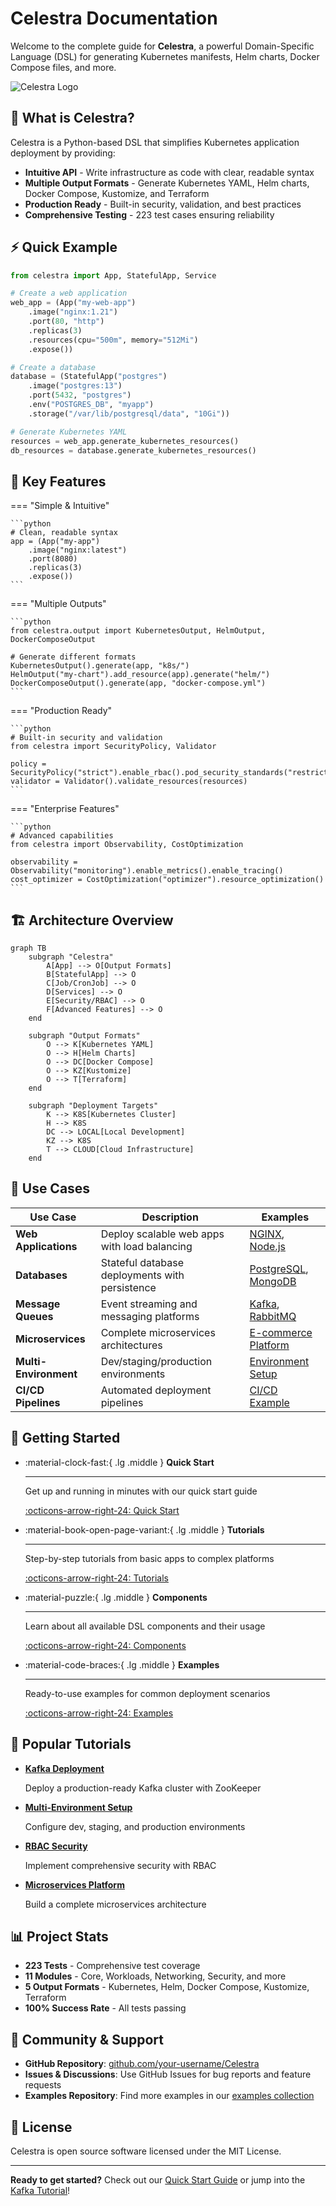 # Celestra Documentation

Welcome to the complete guide for **Celestra**, a powerful Domain-Specific Language (DSL) for generating Kubernetes manifests, Helm charts, Docker Compose files, and more.

![Celestra Logo](assets/Celestra-banner.png)

## 🚀 What is Celestra?

Celestra is a Python-based DSL that simplifies Kubernetes application deployment by providing:

- **Intuitive API** - Write infrastructure as code with clear, readable syntax
- **Multiple Output Formats** - Generate Kubernetes YAML, Helm charts, Docker Compose, Kustomize, and Terraform
- **Production Ready** - Built-in security, validation, and best practices
- **Comprehensive Testing** - 223 test cases ensuring reliability

## ⚡ Quick Example

```python
from celestra import App, StatefulApp, Service

# Create a web application
web_app = (App("my-web-app")
    .image("nginx:1.21")
    .port(80, "http")
    .replicas(3)
    .resources(cpu="500m", memory="512Mi")
    .expose())

# Create a database
database = (StatefulApp("postgres")
    .image("postgres:13")
    .port(5432, "postgres")
    .env("POSTGRES_DB", "myapp")
    .storage("/var/lib/postgresql/data", "10Gi"))

# Generate Kubernetes YAML
resources = web_app.generate_kubernetes_resources()
db_resources = database.generate_kubernetes_resources()
```

## 🎯 Key Features

=== "Simple & Intuitive"

    ```python
    # Clean, readable syntax
    app = (App("my-app")
        .image("nginx:latest")
        .port(8080)
        .replicas(3)
        .expose())
    ```

=== "Multiple Outputs"

    ```python
    from celestra.output import KubernetesOutput, HelmOutput, DockerComposeOutput
    
    # Generate different formats
    KubernetesOutput().generate(app, "k8s/")
    HelmOutput("my-chart").add_resource(app).generate("helm/")
    DockerComposeOutput().generate(app, "docker-compose.yml")
    ```

=== "Production Ready"

    ```python
    # Built-in security and validation
    from celestra import SecurityPolicy, Validator
    
    policy = SecurityPolicy("strict").enable_rbac().pod_security_standards("restricted")
    validator = Validator().validate_resources(resources)
    ```

=== "Enterprise Features"

    ```python
    # Advanced capabilities
    from celestra import Observability, CostOptimization
    
    observability = Observability("monitoring").enable_metrics().enable_tracing()
    cost_optimizer = CostOptimization("optimizer").resource_optimization()
    ```

## 🏗️ Architecture Overview

```mermaid
graph TB
    subgraph "Celestra"
        A[App] --> O[Output Formats]
        B[StatefulApp] --> O
        C[Job/CronJob] --> O
        D[Services] --> O
        E[Security/RBAC] --> O
        F[Advanced Features] --> O
    end
    
    subgraph "Output Formats"
        O --> K[Kubernetes YAML]
        O --> H[Helm Charts]
        O --> DC[Docker Compose]
        O --> KZ[Kustomize]
        O --> T[Terraform]
    end
    
    subgraph "Deployment Targets"
        K --> K8S[Kubernetes Cluster]
        H --> K8S
        DC --> LOCAL[Local Development]
        KZ --> K8S
        T --> CLOUD[Cloud Infrastructure]
    end
```

## 🎯 Use Cases

| Use Case | Description | Examples |
|----------|-------------|----------|
| **Web Applications** | Deploy scalable web apps with load balancing | [NGINX](examples/simple/nginx-app.md), [Node.js](examples/simple/nodejs-app.md) |
| **Databases** | Stateful database deployments with persistence | [PostgreSQL](examples/databases/postgresql.md), [MongoDB](examples/databases/mongodb.md) |
| **Message Queues** | Event streaming and messaging platforms | [Kafka](tutorials/kafka-deployment.md), [RabbitMQ](examples/messaging/rabbitmq.md) |
| **Microservices** | Complete microservices architectures | [E-commerce Platform](examples/platforms/ecommerce.md) |
| **Multi-Environment** | Dev/staging/production environments | [Environment Setup](tutorials/multi-environment.md) |
| **CI/CD Pipelines** | Automated deployment pipelines | [CI/CD Example](examples/platforms/ci-cd-pipeline.md) |

## 🚀 Getting Started

<div class="grid cards" markdown>

-   :material-clock-fast:{ .lg .middle } **Quick Start**

    ---

    Get up and running in minutes with our quick start guide

    [:octicons-arrow-right-24: Quick Start](getting-started/quick-start.md)

-   :material-book-open-page-variant:{ .lg .middle } **Tutorials**

    ---

    Step-by-step tutorials from basic apps to complex platforms

    [:octicons-arrow-right-24: Tutorials](tutorials/index.md)

-   :material-puzzle:{ .lg .middle } **Components**

    ---

    Learn about all available DSL components and their usage

    [:octicons-arrow-right-24: Components](components/index.md)

-   :material-code-braces:{ .lg .middle } **Examples**

    ---

    Ready-to-use examples for common deployment scenarios

    [:octicons-arrow-right-24: Examples](examples/index.md)

</div>

## 🌟 Popular Tutorials

<div class="grid cards" markdown>

-   **[Kafka Deployment](tutorials/kafka-deployment.md)**
    
    Deploy a production-ready Kafka cluster with ZooKeeper

-   **[Multi-Environment Setup](tutorials/multi-environment.md)**
    
    Configure dev, staging, and production environments

-   **[RBAC Security](tutorials/rbac-security.md)**
    
    Implement comprehensive security with RBAC

-   **[Microservices Platform](tutorials/microservices.md)**
    
    Build a complete microservices architecture

</div>

## 📊 Project Stats

- **223 Tests** - Comprehensive test coverage
- **11 Modules** - Core, Workloads, Networking, Security, and more
- **5 Output Formats** - Kubernetes, Helm, Docker Compose, Kustomize, Terraform
- **100% Success Rate** - All tests passing

## 🤝 Community & Support

- **GitHub Repository**: [github.com/your-username/Celestra](https://github.com/your-username/Celestra)
- **Issues & Discussions**: Use GitHub Issues for bug reports and feature requests
- **Examples Repository**: Find more examples in our [examples collection](examples/index.md)

## 📝 License

Celestra is open source software licensed under the MIT License.

---

**Ready to get started?** Check out our [Quick Start Guide](getting-started/quick-start.md) or jump into the [Kafka Tutorial](tutorials/kafka-deployment.md)! 